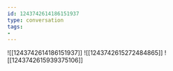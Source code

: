 ```yaml
---
id: 1243742614186151937
type: conversation
tags:
- 
---
```

![[1243742614186151937]]
![[1243742615272484865]]
![[1243742615939375106]]

